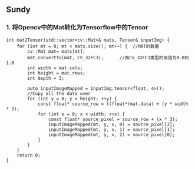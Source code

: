 ## Sundy
### 1. 将Opencv中的Mat转化为Tensorflow中的Tensor

	int mat2Tensor(std::vector<cv::Mat>& mats, Tensor& inputImg) {
		for (int mt = 0; mt < mats.size(); mt++) {  //MAT的数量
			cv::Mat mat= mats[mt];
			mat.convertTo(mat, CV_32FC3);	   //而CV_32FC3类型的取值为0.0到1.0
			int width = mat.cols;
			int height = mat.rows;
			int depth = 3;
	
			auto inputImageMapped = inputImg.tensor<float, 4>();
			//Copy all the data over
			for (int y = 0; y < height; ++y) {
				const float* source_row = ((float*)mat.data) + (y * width * 3);
				for (int x = 0; x < width; ++x) {
					const float* source_pixel = source_row + (x * 3);
					inputImageMapped(mt, y, x, 0) = source_pixel[2];
					inputImageMapped(mt, y, x, 1) = source_pixel[1];
					inputImageMapped(mt, y, x, 2) = source_pixel[0];
				}
			}
		}		
		return 0;
	}
